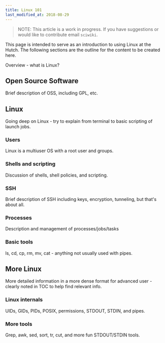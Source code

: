 ```yaml
---
title: Linux 101
last_modified_at: 2018-08-29
---
```

>NOTE: This article is a work in progress. If you have suggestions or would like to contribute email `sciwiki`.  

This page is intended to serve as an introduction to using Linux at the Hutch.  The following sections are the outline for the content to be created here.




Overview - what is Linux?
## Open Source Software
Brief description of OSS, including GPL, etc.

## Linux
Going deep on Linux - try to explain from terminal to basic scripting of launch jobs.
### Users
Linux is a multiuser OS with a root user and groups.
### Shells and scripting
Discussion of shells, shell policies, and scripting.
### SSH
Brief description of SSH including keys, encryption, tunneling, but that's about all.
### Processes
Description and management of processes/jobs/tasks
### Basic tools
ls, cd, cp, rm, mv, cat - anything not usually used with pipes.

## More Linux
More detailed information in a more dense format for advanced user - clearly noted in TOC to help find relevant info.
### Linux internals
UIDs, GIDs, PIDs, POSIX, permissions, STDOUT, STDIN, and pipes.
### More tools
Grep, awk, sed, sort, tr, cut, and more fun STDOUT/STDIN tools.

